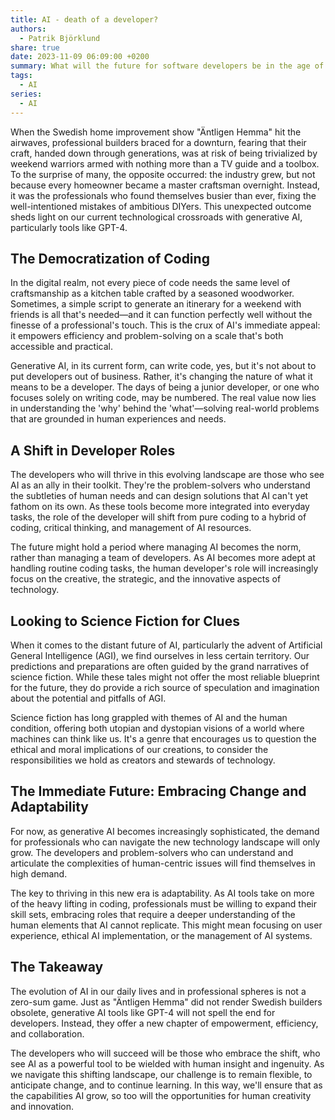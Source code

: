 ```yaml
---
title: AI - death of a developer?
authors:
  - Patrik Björklund
share: true
date: 2023-11-09 06:09:00 +0200
summary: What will the future for software developers be in the age of gen AI? Let’s look back at a similar disruption
tags:
  - AI
series:
  - AI
---
```


When the Swedish home improvement show "Äntligen Hemma" hit the airwaves, professional builders braced for a downturn, fearing that their craft, handed down through generations, was at risk of being trivialized by weekend warriors armed with nothing more than a TV guide and a toolbox. To the surprise of many, the opposite occurred: the industry grew, but not because every homeowner became a master craftsman overnight. Instead, it was the professionals who found themselves busier than ever, fixing the well-intentioned mistakes of ambitious DIYers. This unexpected outcome sheds light on our current technological crossroads with generative AI, particularly tools like GPT-4.

## The Democratization of Coding

In the digital realm, not every piece of code needs the same level of craftsmanship as a kitchen table crafted by a seasoned woodworker. Sometimes, a simple script to generate an itinerary for a weekend with friends is all that's needed—and it can function perfectly well without the finesse of a professional's touch. This is the crux of AI's immediate appeal: it empowers efficiency and problem-solving on a scale that's both accessible and practical.

Generative AI, in its current form, can write code, yes, but it's not about to put developers out of business. Rather, it's changing the nature of what it means to be a developer. The days of being a junior developer, or one who focuses solely on writing code, may be numbered. The real value now lies in understanding the 'why' behind the 'what'—solving real-world problems that are grounded in human experiences and needs.

## A Shift in Developer Roles

The developers who will thrive in this evolving landscape are those who see AI as an ally in their toolkit. They're the problem-solvers who understand the subtleties of human needs and can design solutions that AI can't yet fathom on its own. As these tools become more integrated into everyday tasks, the role of the developer will shift from pure coding to a hybrid of coding, critical thinking, and management of AI resources.

The future might hold a period where managing AI becomes the norm, rather than managing a team of developers. As AI becomes more adept at handling routine coding tasks, the human developer's role will increasingly focus on the creative, the strategic, and the innovative aspects of technology.

## Looking to Science Fiction for Clues

When it comes to the distant future of AI, particularly the advent of Artificial General Intelligence (AGI), we find ourselves in less certain territory. Our predictions and preparations are often guided by the grand narratives of science fiction. While these tales might not offer the most reliable blueprint for the future, they do provide a rich source of speculation and imagination about the potential and pitfalls of AGI.

Science fiction has long grappled with themes of AI and the human condition, offering both utopian and dystopian visions of a world where machines can think like us. It's a genre that encourages us to question the ethical and moral implications of our creations, to consider the responsibilities we hold as creators and stewards of technology.

## The Immediate Future: Embracing Change and Adaptability

For now, as generative AI becomes increasingly sophisticated, the demand for professionals who can navigate the new technology landscape will only grow. The developers and problem-solvers who can understand and articulate the complexities of human-centric issues will find themselves in high demand.

The key to thriving in this new era is adaptability. As AI tools take on more of the heavy lifting in coding, professionals must be willing to expand their skill sets, embracing roles that require a deeper understanding of the human elements that AI cannot replicate. This might mean focusing on user experience, ethical AI implementation, or the management of AI systems.

## The Takeaway

The evolution of AI in our daily lives and in professional spheres is not a zero-sum game. Just as "Äntligen Hemma" did not render Swedish builders obsolete, generative AI tools like GPT-4 will not spell the end for developers. Instead, they offer a new chapter of empowerment, efficiency, and collaboration.

The developers who will succeed will be those who embrace the shift, who see AI as a powerful tool to be wielded with human insight and ingenuity. As we navigate this shifting landscape, our challenge is to remain flexible, to anticipate change, and to continue learning. In this way, we'll ensure that as the capabilities AI grow, so too will the opportunities for human creativity and innovation.